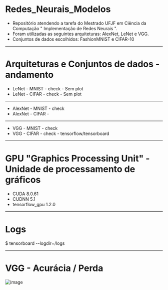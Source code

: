 # Redes_Neurais_Modelos
* Repositório atendendo a tarefa do Mestrado UFJF em Ciência da Computação " Implementação de Redes Neurais ".
* Foram utilizadas as seguintes arquiteturas: AlexNet, LeNet e VGG.
* Conjuntos de dados escolhidos: FashionMNIST e CIFAR-10


------ 

# Arquiteturas e Conjuntos de dados - andamento

* LeNet - MNIST - check - Sem plot
* LeNet - CIFAR - check - Sem plot

-----

* AlexNet - MNIST - check
* AlexNet - CIFAR -

------

* VGG - MNIST - check
* VGG - CIFAR - check - tensorflow/tensorboard

-----

# GPU "Graphics Processing Unit" - Unidade de processamento de gráficos
* CUDA 8.0.61
* CUDNN 5.1
* tensorflow_gpu 1.2.0

------

# Logs
$ tensorboard --logdir=/logs

------

# VGG - Acurácia / Perda

![image](https://github.com/Bmartins25/Redes_Neurais_Modelos/assets/42076192/39361610-c7a9-4440-8740-bb9274d62201)
